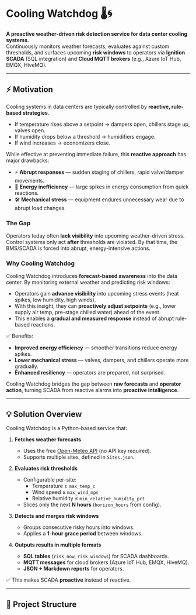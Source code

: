 # Cooling Watchdog 🌡️🌀  

**A proactive weather-driven risk detection service for data center cooling systems.**  
Continuously monitors weather forecasts, evaluates against custom thresholds, and surfaces upcoming **risk windows** to operators via **Ignition SCADA** (SQL integration) and **Cloud MQTT brokers** (e.g., Azure IoT Hub, EMQX, HiveMQ).  

---

## ⚡ Motivation  

Cooling systems in data centers are typically controlled by **reactive, rule-based strategies**.  
- If temperature rises above a setpoint → dampers open, chillers stage up, valves open.  
- If humidity drops below a threshold → humidifiers engage.  
- If wind increases → economizers close.  

While effective at preventing immediate failure, this **reactive approach** has major drawbacks:  

- ⚡ **Abrupt responses** — sudden staging of chillers, rapid valve/damper movements.  
- 💸 **Energy inefficiency** — large spikes in energy consumption from quick reactions.  
- 🛠️ **Mechanical stress** — equipment endures unnecessary wear due to abrupt load changes.  

### The Gap
Operators today often **lack visibility** into upcoming weather-driven stress. Control systems only act **after** thresholds are violated. By that time, the BMS/SCADA is forced into abrupt, energy-intensive actions.  

### Why Cooling Watchdog
Cooling Watchdog introduces **forecast-based awareness** into the data center. By monitoring external weather and predicting risk windows:  
- Operators gain **advance visibility** into upcoming stress events (heat spikes, low humidity, high winds).  
- With this insight, they can **proactively adjust setpoints** (e.g., lower supply air temp, pre-stage chilled water) ahead of the event.  
- This enables a **gradual and measured response** instead of abrupt rule-based reactions.  

✅ Benefits:  
- **Improved energy efficiency** — smoother transitions reduce energy spikes.  
- **Lower mechanical stress** — valves, dampers, and chillers operate more gradually.  
- **Enhanced resiliency** — operators are prepared, not surprised.  

Cooling Watchdog bridges the gap between **raw forecasts** and **operator action**, turning SCADA from reactive alarms into **proactive intelligence**.  

---

## 💡 Solution Overview  

Cooling Watchdog is a Python-based service that:  

1. **Fetches weather forecasts**  
   - Uses the free [Open-Meteo API](https://open-meteo.com/) (no API key required).  
   - Supports multiple sites, defined in `Sites.json`.  

2. **Evaluates risk thresholds**  
   - Configurable per-site:  
     - Temperature ≥ `max_temp_c`  
     - Wind speed ≥ `max_wind_mps`  
     - Relative humidity ≤ `min_relative_humidity_pct`  
   - Slices only the next **N hours** (`horizon_hours` from config).  

3. **Detects and merges risk windows**  
   - Groups consecutive risky hours into windows.  
   - Applies a **1-hour grace period** between windows.  

4. **Outputs results in multiple formats**  
   - **SQL tables** (`risk_now`, `risk_windows`) for SCADA dashboards.  
   - **MQTT messages** for cloud brokers (Azure IoT Hub, EMQX, HiveMQ).  
   - **JSON + Markdown reports** for operators.  

✅ This makes SCADA **proactive** instead of reactive.  

---

## 📂 Project Structure  



